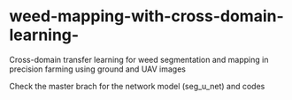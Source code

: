 # weed-mapping-with-cross-domain-learning-
Cross-domain transfer learning for weed segmentation and mapping in precision farming using ground and UAV images


Check the master brach for the network model (seg_u_net) and codes
